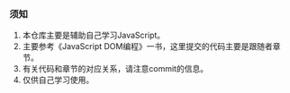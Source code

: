 ### 须知 ###

1. 本仓库主要是辅助自己学习JavaScript。
2. 主要参考《JavaScript DOM编程》一书，这里提交的代码主要是跟随者章节。
3. 有关代码和章节的对应关系，请注意commit的信息。
4. 仅供自己学习使用。